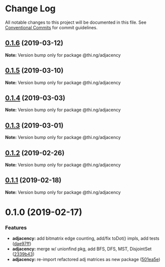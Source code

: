 # Change Log

All notable changes to this project will be documented in this file.
See [Conventional Commits](https://conventionalcommits.org) for commit guidelines.

## [0.1.6](https://github.com/thi-ng/umbrella/compare/@thi.ng/adjacency@0.1.5...@thi.ng/adjacency@0.1.6) (2019-03-12)

**Note:** Version bump only for package @thi.ng/adjacency





## [0.1.5](https://github.com/thi-ng/umbrella/compare/@thi.ng/adjacency@0.1.4...@thi.ng/adjacency@0.1.5) (2019-03-10)

**Note:** Version bump only for package @thi.ng/adjacency





## [0.1.4](https://github.com/thi-ng/umbrella/compare/@thi.ng/adjacency@0.1.3...@thi.ng/adjacency@0.1.4) (2019-03-03)

**Note:** Version bump only for package @thi.ng/adjacency





## [0.1.3](https://github.com/thi-ng/umbrella/compare/@thi.ng/adjacency@0.1.2...@thi.ng/adjacency@0.1.3) (2019-03-01)

**Note:** Version bump only for package @thi.ng/adjacency





## [0.1.2](https://github.com/thi-ng/umbrella/compare/@thi.ng/adjacency@0.1.1...@thi.ng/adjacency@0.1.2) (2019-02-26)

**Note:** Version bump only for package @thi.ng/adjacency





## [0.1.1](https://github.com/thi-ng/umbrella/compare/@thi.ng/adjacency@0.1.0...@thi.ng/adjacency@0.1.1) (2019-02-18)

**Note:** Version bump only for package @thi.ng/adjacency





# 0.1.0 (2019-02-17)


### Features

* **adjacency:** add bitmatrix edge counting, add/fix toDot() impls, add tests ([dae97ff](https://github.com/thi-ng/umbrella/commit/dae97ff))
* **adjacency:** merge w/ unionfind pkg, add BFS, DFS, MST, DisjointSet ([2339b43](https://github.com/thi-ng/umbrella/commit/2339b43))
* **adjacency:** re-import refactored adj matrices as new package ([501ea5e](https://github.com/thi-ng/umbrella/commit/501ea5e))
